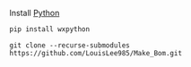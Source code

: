 Install [Python](https://www.python.org/downloads)

```py
pip install wxpython
```


```shell
git clone --recurse-submodules https://github.com/LouisLee985/Make_Bom.git
```
